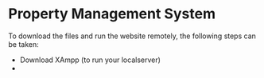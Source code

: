 # Property Management System


<!-------------> 
To download the files and run the website remotely, 
the following steps can be taken: 

- Download XAmpp (to run your localserver) 
- 
